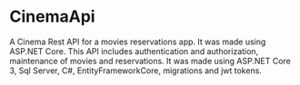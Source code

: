# CinemaApi

A Cinema Rest API for a movies reservations app.
It was made using ASP.NET Core. This API includes authentication and authorization, maintenance of movies and reservations. It was made using ASP.NET Core 3, Sql Server, C#, EntityFrameworkCore, migrations and jwt tokens.

